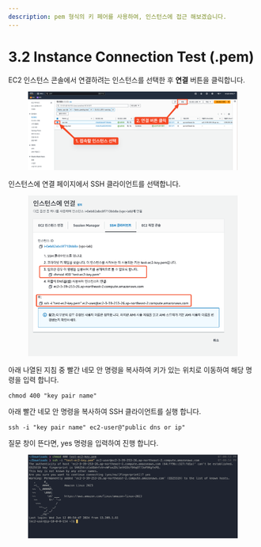 ```yaml
---
description: pem 형식의 키 페어를 사용하여, 인스턴스에 접근 해보겠습니다.
---
```


# 3.2 Instance Connection Test (.pem)

EC2 인스턴스 콘솔에서 연결하려는 인스턴스를 선택한 후 **연결** 버튼을 클릭합니다.

<figure><img src="../../.gitbook/assets/image (25).png" alt=""><figcaption></figcaption></figure>

인스턴스에 연결 페이지에서 SSH 클라이언트를 선택합니다.&#x20;

<figure><img src="../../.gitbook/assets/image (26).png" alt=""><figcaption></figcaption></figure>



아래 나열된 지침 중 빨간 네모 안 명령을 복사하여 키가 있는 위치로 이동하여 해당 명령을 입력 합니다.

```
chmod 400 "key pair name"
```

아래 빨간 네모 안 명령을 복사하여 SSH 클라이언트를 실행 합니다.

```
ssh -i "key pair name" ec2-user@"public dns or ip"
```

질문 창이 뜬다면, yes 명령을 입력하여 진행 합니다.



<figure><img src="../../.gitbook/assets/image (27).png" alt=""><figcaption></figcaption></figure>

